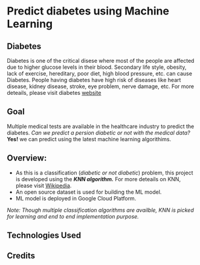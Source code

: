 # Predict diabetes using Machine Learning

## Diabetes
Diabetes is one of the critical disese where most of the people are affected due to higher glucose levels in their blood. 
Secondary life style, obesity, lack of exercise, hereditary, poor diet, high blood pressure, etc. can cause Diabetes. 
People having diabetes have high risk of diseases like heart disease, kidney disease, stroke, eye problem, nerve damage, etc.
For more deteails, please visit diabetes [website](https://www.idf.org/aboutdiabetes/what-is-diabetes.html "Diabetes")


## Goal
Multiple medical tests are available in the healthcare industry to predict the diabetes. 
*Can we predict a persion diabetic or not with the medical data?* **Yes!** we can predict using the latest machine learning algorithims. 

## Overview:
- As this is a classification (*diabetic or not diabetic*) problem, this project is developed using the ***KNN algorithm.*** 
For more deteails on KNN, please visit [Wikipedia](https://en.wikipedia.org/wiki/K-nearest_neighbors_algorithm "KNN Algorithm"). 
- An open source dataset is used for building the ML model.
- ML model is deployed in Google Cloud Platform. 

*Note: Though multiple classification algorithms are availble, KNN is picked for learning and end to end implementation purpose.*


## Technologies Used
 




## Credits


  
